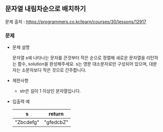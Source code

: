 ## 문자열 내림차순으로 배치하기

문제 출처 : https://programmers.co.kr/learn/courses/30/lessons/12917

### 문제

- 문제 설명

  문자열 s에 나타나는 문자를 큰것부터 작은 순으로 정렬해 새로운 문자열을 리턴하는 함수, solution을 완성해주세요.
  s는 영문 대소문자로만 구성되어 있으며, 대문자는 소문자보다 작은 것으로 간주합니다.

- 제한사항

  - str은 길이 1 이상인 문자열입니다.
  
- 입출력 예

  | s         | return    |
  | --------- | --------- |
  | "Zbcdefg" | "gfedcbZ" |
